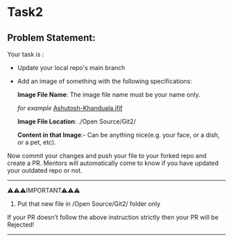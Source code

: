 # Task2

## Problem Statement: 

 

Your task is : 

- Update your local repo's main branch  

- Add an image of something with the following specifications: 

    **Image File Name**: The image file name must be your name only. 
    
    _for example_ [Ashutosh-Khanduala.jfif](./Ashutosh-khanduala.jfif)

    **Image File Location**: ./Open Source/Git2/ 

    **Content in that Image**:- Can be anything nice(e.g. your face, or a dish, or a pet, etc). 


Now commit your changes and push your file to your forked repo and create a PR. Mentors will automatically come to know if you have updated your outdated repo or not.


----------------------------------
⚠⚠⚠IMPORTANT⚠⚠⚠ 

1. Put that new file in /Open Source/Git2/  folder only 

If your PR doesn’t follow the above instruction strictly then your PR will be Rejected! 

----------------------------------- 
